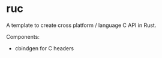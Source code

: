 # ruc

A template to create cross platform / language C API in Rust.

Components: 
-   cbindgen for C headers
